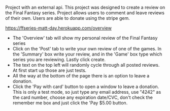 Project with an external api. This project was designed to create a review on the Final Fantasy series. Project allows users to comment and leave reviews of their own. Users are able to donate using the stripe gem.

https://ffseries-matt-day.herokuapp.com/overview

* The 'Overview' tab will show my personal review of the Final Fantasy series
* Click on the 'Post' tab to write your own review of one of the games. In the 'Summary' box write your review, and in the 'Game' box type which series you are reviewing. Lastly click create.
* The text on the top left will randomly cycle through all posted reviews. At first start up those are just tests.
* All the way at the bottom of the page there is an option to leave a donation.
* Click the 'Pay with card' button to open a window to leave a donation. This is only a test mode, so just type any email address, use "4242" as the card number, choose any expiration date/CVC, don't check the remember me box and just click the 'Pay $5.00 button.

